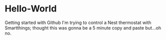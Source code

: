 # Hello-World
Getting started with Github
I'm trying to control a Nest thermostat with Smartthings; thought this was gonna be a 5 minute copy and paste but...oh no.
